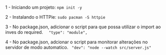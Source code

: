 
1 - Iniciando um projeto:
`npm init -y`

2 - Instalando o HTTPie:
`sudo pacman -S httpie`

3 - No package.json, adicionar o script para que possa utilizar o import ao inves do required.
`  "type": "module",`

4 - No package.json, adcionar o script para monitorar alterações no servidor de modo automatico.
` "dev": "node --watch src/server.js"`